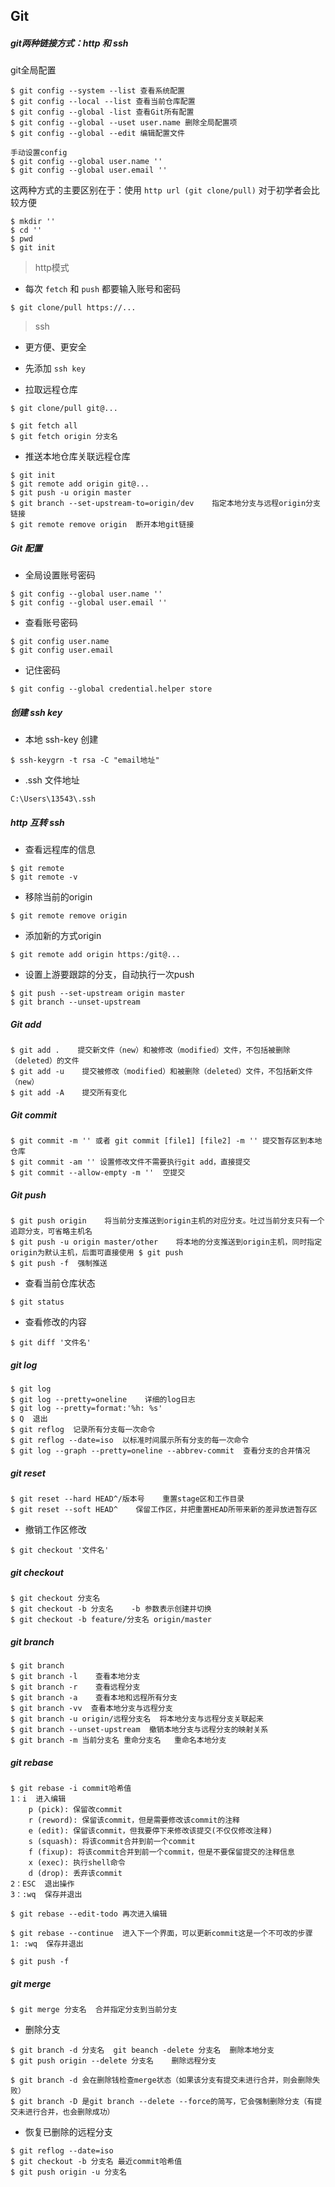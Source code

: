 ## Git

##### git两种链接方式：http 和 ssh

git全局配置

```
$ git config --system --list 查看系统配置
$ git config --local --list 查看当前仓库配置
$ git config --global -list 查看Git所有配置
$ git config --global --uset user.name 删除全局配置项
$ git config --global --edit 编辑配置文件

手动设置config
$ git config --global user.name ''
$ git config --global user.email ''
```

这两种方式的主要区别在于：使用 `http url (git clone/pull)` 对于初学者会比较方便

```
$ mkdir ''
$ cd ''
$ pwd
$ git init
```

> http模式

- 每次 `fetch` 和 `push` 都要输入账号和密码

```
$ git clone/pull https://...
```

> ssh

- 更方便、更安全

- 先添加 `ssh key`

- 拉取远程仓库

```
$ git clone/pull git@...

$ git fetch all
$ git fetch origin 分支名
```

- 推送本地仓库关联远程仓库

```
$ git init
$ git remote add origin git@...
$ git push -u origin master
$ git branch --set-upstream-to=origin/dev    指定本地分支与远程origin分支链接
$ git remote remove origin  断开本地git链接
```

##### Git 配置

+ 全局设置账号密码

```
$ git config --global user.name ''
$ git config --global user.email ''
```

+ 查看账号密码

```
$ git config user.name
$ git config user.email
```

+ 记住密码

```
$ git config --global credential.helper store
```

##### 创建 ssh key

- 本地 ssh-key 创建

```
$ ssh-keygrn -t rsa -C "email地址"
```

- .ssh 文件地址

```
C:\Users\13543\.ssh
```

##### http 互转 ssh

- 查看远程库的信息

```
$ git remote
$ git remote -v
```

- 移除当前的origin

```
$ git remote remove origin
```

- 添加新的方式origin

```
$ git remote add origin https:/git@...
```

- 设置上游要跟踪的分支，自动执行一次push

```
$ git push --set-upstream origin master
$ git branch --unset-upstream
```

##### Git add

```
$ git add .    提交新文件（new）和被修改（modified）文件，不包括被删除（deleted）的文件
$ git add -u    提交被修改（modified）和被删除（deleted）文件，不包括新文件（new）
$ git add -A    提交所有变化
```

##### Git commit

```
$ git commit -m '' 或者 git commit [file1] [file2] -m '' 提交暂存区到本地仓库
$ git commit -am '' 设置修改文件不需要执行git add，直接提交
$ git commit --allow-empty -m ''  空提交
```

##### Git push

```
$ git push origin    将当前分支推送到origin主机的对应分支。吐过当前分支只有一个追踪分支，可省略主机名
$ git push -u origin master/other    将本地的分支推送到origin主机，同时指定origin为默认主机，后面可直接使用 $ git push
$ git push -f  强制推送
```

+ 查看当前仓库状态

```
$ git status
```

+ 查看修改的内容

```
$ git diff '文件名'
```

##### git log

```
$ git log
$ git log --pretty=oneline    详细的log日志
$ git log --pretty=format:'%h: %s'
$ Q  退出
$ git reflog  记录所有分支每一次命令
$ git reflog --date=iso  以标准时间展示所有分支的每一次命令
$ git log --graph --pretty=oneline --abbrev-commit  查看分支的合并情况
```

##### git reset

```
$ git reset --hard HEAD^/版本号    重置stage区和工作目录
$ git reset --soft HEAD^    保留工作区，并把重置HEAD所带来新的差异放进暂存区
```

+ 撤销工作区修改

```
$ git checkout '文件名'
```

##### git checkout

```
$ git checkout 分支名
$ git checkout -b 分支名    -b 参数表示创建并切换
$ git checkout -b feature/分支名 origin/master
```

##### git branch

```
$ git branch
$ git branch -l    查看本地分支
$ git branch -r    查看远程分支
$ git branch -a    查看本地和远程所有分支
$ git branch -vv  查看本地分支与远程分支
$ git branch -u origin/远程分支名  将本地分支与远程分支关联起来
$ git branch --unset-upstream  撤销本地分支与远程分支的映射关系
$ git branch -m 当前分支名 重命分支名   重命名本地分支
```

##### git rebase
```
$ git rebase -i commit哈希值
1：i  进入编辑
    p (pick): 保留改commit
    r (reword): 保留该commit，但是需要修改该commit的注释
    e (edit): 保留该commit，但我要停下来修改该提交(不仅仅修改注释)
    s (squash): 将该commit合并到前一个commit
    f (fixup): 将该commit合并到前一个commit，但是不要保留提交的注释信息
    x (exec): 执行shell命令
    d (drop): 丢弃该commit
2：ESC  退出操作
3：:wq  保存并退出

$ git rebase --edit-todo 再次进入编辑

$ git rebase --continue  进入下一个界面，可以更新commit这是一个不可改的步骤
1: :wq  保存并退出

$ git push -f

```

##### git merge

```
$ git merge 分支名  合并指定分支到当前分支
```

* 删除分支

```
$ git branch -d 分支名  git beanch -delete 分支名  删除本地分支
$ git push origin --delete 分支名    删除远程分支

$ git branch -d 会在删除钱检查merge状态（如果该分支有提交未进行合并，则会删除失败）
$ git branch -D 是git branch --delete --force的简写，它会强制删除分支（有提交未进行合并，也会删除成功）
```

+ 恢复已删除的远程分支

```
$ git reflog --date=iso
$ git checkout -b 分支名 最近commit哈希值
$ git push origin -u 分支名
```